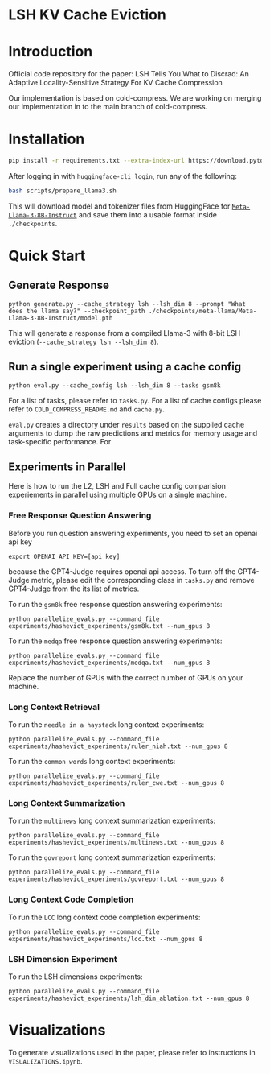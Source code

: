# LSH KV Cache Eviction

# Introduction
Official code repository for the paper:
LSH Tells You What to Discrad: An Adaptive Locality-Sensitive Strategy For KV Cache Compression

Our implementation is based on cold-compress. We are working on merging our implementation in to the main branch of cold-compress. 


# Installation
```bash
pip install -r requirements.txt --extra-index-url https://download.pytorch.org/whl/nightly/
```

After logging in with `huggingface-cli login`, run any of the following:

```bash
bash scripts/prepare_llama3.sh
```

This will download model and tokenizer files from HuggingFace for [`Meta-Llama-3-8B-Instruct`](https://huggingface.co/meta-llama/Meta-Llama-3-8B-Instruct) and save them into a usable format inside `./checkpoints`.


# Quick Start

## Generate Response
```
python generate.py --cache_strategy lsh --lsh_dim 8 --prompt "What does the llama say?" --checkpoint_path ./checkpoints/meta-llama/Meta-Llama-3-8B-Instruct/model.pth
```

This will generate a response from a compiled Llama-3 with 8-bit LSH eviction (`--cache_strategy lsh --lsh_dim 8`).


## Run a single experiment using a cache config

```
python eval.py --cache_config lsh --lsh_dim 8 --tasks gsm8k
```

For a list of tasks, please refer to `tasks.py`. For a list of cache configs please refer to `COLD_COMPRESS_README.md` and `cache.py`.  

`eval.py` creates a directory under `results` based on the supplied cache arguments to dump the raw predictions and metrics for memory usage and task-specific performance. For


## Experiments in Parallel

Here is how to run the L2, LSH and Full cache config comparision experiements in parallel using multiple GPUs on a single machine.

### Free Response Question Answering

Before you run question answering experiments, you need to set an openai api key

```
export OPENAI_API_KEY=[api key]
```
because the GPT4-Judge requires openai api access. To turn off the GPT4-Judge metric, please edit the corresponding class in `tasks.py` and remove GPT4-Judge from the its list of metrics. 

To run the `gsm8k` free response question answering experiments: 

```
python parallelize_evals.py --command_file experiments/hashevict_experiments/gsm8k.txt --num_gpus 8
```

To run the `medqa` free response question answering experiments: 
```
python parallelize_evals.py --command_file experiments/hashevict_experiments/medqa.txt --num_gpus 8
```

Replace the number of GPUs with the correct number of GPUs on your machine.


### Long Context Retrieval

To run the `needle in a haystack` long context experiments:
```
python parallelize_evals.py --command_file experiments/hashevict_experiments/ruler_niah.txt --num_gpus 8
```

To run the `common words` long context experiments:
```
python parallelize_evals.py --command_file experiments/hashevict_experiments/ruler_cwe.txt --num_gpus 8
```

### Long Context Summarization
To run the `multinews` long context summarization experiments:
```
python parallelize_evals.py --command_file experiments/hashevict_experiments/multinews.txt --num_gpus 8
```

To run the `govreport` long context summarization experiments:
```
python parallelize_evals.py --command_file experiments/hashevict_experiments/govreport.txt --num_gpus 8
```

### Long Context Code Completion
To run the `LCC` long context code completion experiments:
```
python parallelize_evals.py --command_file experiments/hashevict_experiments/lcc.txt --num_gpus 8
```



### LSH Dimension Experiment

To run the LSH dimensions experiments:
```
python parallelize_evals.py --command_file experiments/hashevict_experiments/lsh_dim_ablation.txt --num_gpus 8
```


# Visualizations

To generate visualizations used in the paper, please refer to instructions in `VISUALIZATIONS.ipynb`.